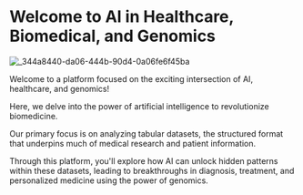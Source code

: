 # Welcome to AI in Healthcare, Biomedical, and Genomics 

![_344a8440-da06-444b-90d4-0a06fe6f45ba](https://github.com/jeffwongqy/Biomedical-Healthcare-Genomics-Data-Science/assets/100281127/39aee435-5d6d-41b9-b8cd-96f8653e2f56)


Welcome to a platform focused on the exciting intersection of AI, healthcare, and genomics! 

Here, we delve into the power of artificial intelligence to revolutionize biomedicine. 

Our primary focus is on analyzing tabular datasets, the structured format that underpins much of medical research and patient information. 

Through this platform, you'll explore how AI can unlock hidden patterns within these datasets, leading to breakthroughs in diagnosis, treatment, and personalized medicine using the power of genomics.
